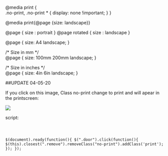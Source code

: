 @media print
{    
    .no-print, .no-print *
    {
        display: none !important;
    }
}

@media print{@page {size: landscape}}

@page { size : portrait }
@page rotated { size : landscape }

<style type="text/css" media="print">
    @page {
        size: landscape;
    }
    body {
        writing-mode: tb-rl;
    }
</style>


@page {
  size: A4 landscape;
}

/* Size in mm */    
@page {
  size: 100mm 200mm landscape;
}

/* Size in inches */    
@page {
  size: 4in 6in landscape;
}

##UPDATE 04-05-20

If you click on this image, Class no-print change to print and will apear in the printscreen:

<html>
    
<img class='door no-print remove' src='images/frame_a/gif/door.gif'>

</html>


script:

<code>
    
$(document).ready(function(){
 $(".door").click(function(){
    $(this).closest(".remove").removeClass("no-print").addClass('print');
 });
});

</code>
